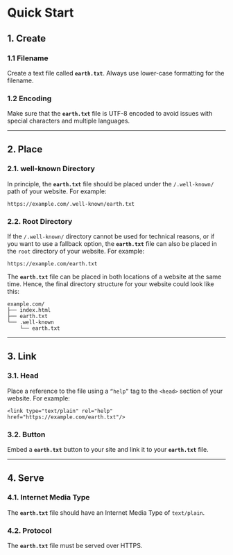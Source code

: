 # Quick Start

## 1. Create

### 1.1 Filename
Create a text file called **`earth.txt`**.
Always use lower-case formatting for the filename.

### 1.2 Encoding
Make sure that the **`earth.txt`** file is UTF-8 encoded to avoid issues with special characters and multiple languages.

---

## 2. Place

### 2.1. well-known Directory
In principle, the **`earth.txt`** file should be placed under the `/.well-known/` path of your website. For example:

```
https://example.com/.well-known/earth.txt
```

### 2.2. Root Directory
If the `/.well-known/` directory cannot be used for technical reasons, or if you want to use a fallback option, the **`earth.txt`** file can also be placed in the `root` directory of your website. For example:

```
https://example.com/earth.txt
```

The **`earth.txt`** file can be placed in both locations of a website at the same time. Hence, the final directory structure for your website could look like this:

```
example.com/
├── index.html
├── earth.txt
└── .well-known
    └── earth.txt
```

---


## 3. Link


### 3.1. Head

Place a reference to the file using a `“help”` tag to the `<head>` section of your website. For example:

```
<link type="text/plain" rel="help" href="https://example.com/earth.txt"/>
```


### 3.2. Button
Embed a **`earth.txt`** button to your site and link it to your **`earth.txt`** file.


---


## 4. Serve


### 4.1. Internet Media Type
The **`earth.txt`** file should have an Internet Media Type of `text/plain`.


### 4.2. Protocol
The **`earth.txt`** file must be served over HTTPS.
